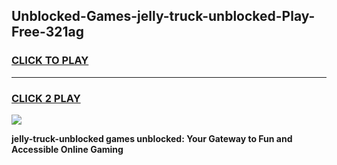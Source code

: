 
## Unblocked-Games-jelly-truck-unblocked-Play-Free-321ag
<h3>
<a href="https://premium76.site?title=jelly-truck-unblocked&ref=18A1">CLICK TO PLAY</a></h3>
<hr>

<h3>
<a href="https://premium76.site?title=jelly-truck-unblocked&ref=18A1">CLICK 2 PLAY</a>
  
</h3>

<a href="https://premium76.site?title=jelly-truck-unblocked&ref=18A1"><img src="https://clearcache.store/games.png"></a>


**jelly-truck-unblocked games unblocked: Your Gateway to Fun and Accessible Online Gaming**
